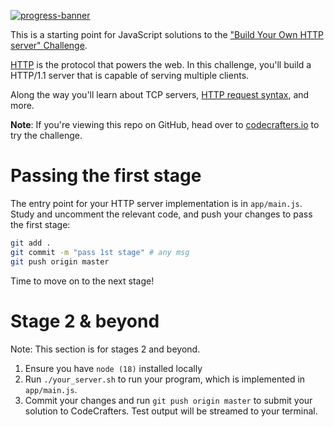 [![progress-banner](https://backend.codecrafters.io/progress/http-server/fd338b17-9ff1-4dec-a829-c18bd20f9953)](https://app.codecrafters.io/users/codecrafters-bot?r=2qF)

This is a starting point for JavaScript solutions to the
["Build Your Own HTTP server" Challenge](https://app.codecrafters.io/courses/http-server/overview).

[HTTP](https://en.wikipedia.org/wiki/Hypertext_Transfer_Protocol) is the
protocol that powers the web. In this challenge, you'll build a HTTP/1.1 server
that is capable of serving multiple clients.

Along the way you'll learn about TCP servers,
[HTTP request syntax](https://www.w3.org/Protocols/rfc2616/rfc2616-sec5.html),
and more.

**Note**: If you're viewing this repo on GitHub, head over to
[codecrafters.io](https://codecrafters.io) to try the challenge.

# Passing the first stage

The entry point for your HTTP server implementation is in `app/main.js`. Study
and uncomment the relevant code, and push your changes to pass the first stage:

```sh
git add .
git commit -m "pass 1st stage" # any msg
git push origin master
```

Time to move on to the next stage!

# Stage 2 & beyond

Note: This section is for stages 2 and beyond.

1. Ensure you have `node (18)` installed locally
1. Run `./your_server.sh` to run your program, which is implemented in
   `app/main.js`.
1. Commit your changes and run `git push origin master` to submit your solution
   to CodeCrafters. Test output will be streamed to your terminal.
